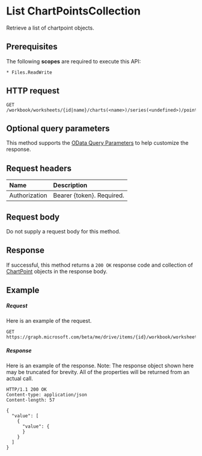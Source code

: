 # List ChartPointsCollection

Retrieve a list of chartpoint objects.
## Prerequisites
The following **scopes** are required to execute this API: 

    * Files.ReadWrite

## HTTP request
<!-- { "blockType": "ignored" } -->
```http
GET /workbook/worksheets/{id|name}/charts(<name>)/series(<undefined>)/points
```
## Optional query parameters
This method supports the [OData Query Parameters](http://developer.microsoft.com/en-us/graph/docs/overview/query_parameters) to help customize the response.

## Request headers
| Name      |Description|
|:----------|:----------|
| Authorization  | Bearer {token}. Required. |


## Request body
Do not supply a request body for this method.
## Response
If successful, this method returns a `200 OK` response code and collection of [ChartPoint](../resources/chartpoint.md) objects in the response body.
## Example
##### Request
Here is an example of the request.
<!-- {
  "blockType": "request",
  "name": "get_chartpointscollection"
}-->
```http
GET https://graph.microsoft.com/beta/me/drive/items/{id}/workbook/worksheets/{id|name}/charts(<name>)/series(<undefined>)/points
```
##### Response
Here is an example of the response. Note: The response object shown here may be truncated for brevity. All of the properties will be returned from an actual call.
<!-- {
  "blockType": "response",
  "truncated": true,
  "@odata.type": "microsoft.graph.chartPoint",
  "isCollection": true
} -->
```http
HTTP/1.1 200 OK
Content-type: application/json
Content-length: 57

{
  "value": [
    {
      "value": {
      }
    }
  ]
}
```

<!-- uuid: 8fcb5dbc-d5aa-4681-8e31-b001d5168d79
2015-10-25 14:57:30 UTC -->
<!-- {
  "type": "#page.annotation",
  "description": "List ChartPointsCollection",
  "keywords": "",
  "section": "documentation",
  "tocPath": ""
}-->